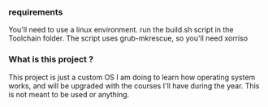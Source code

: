 ### requirements
You'll need to use a linux environment.
run the build.sh script in the Toolchain folder.
The script uses grub-mkrescue, so you'll need xorriso

### What is this project ?

This project is just a custom OS I am doing to learn how operating system works, and will be upgraded with the courses I'll have during the year. This is not meant to be used or anything.
